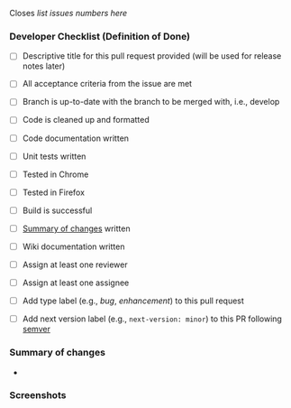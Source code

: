 Closes *list issues numbers here*

### Developer Checklist (Definition of Done)

* [ ] Descriptive title for this pull request provided (will be used for release notes later)
* [ ] All acceptance criteria from the issue are met
* [ ] Branch is up-to-date with the branch to be merged with, i.e., develop
* [ ] Code is cleaned up and formatted
* [ ] Code documentation written
* [ ] Unit tests written
* [ ] Tested in Chrome
* [ ] Tested in Firefox
* [ ] Build is successful
* [ ] [Summary of changes](#summary-of-changes) written
* [ ] Wiki documentation written
* [ ] Assign at least one reviewer
* [ ] Assign at least one assignee
* [ ] Add type label (e.g., *bug*, *enhancement*) to this pull request
* [ ] Add next version label (e.g., `next-version: minor`) to this PR following [semver](https://semver.org/)


### Summary of changes

* 

### Screenshots

